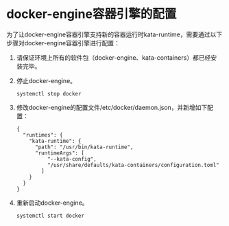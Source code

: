 # docker-engine容器引擎的配置<a name="ZH-CN_TOPIC_0184808166"></a>

为了让docker-engine容器引擎支持新的容器运行时kata-runtime，需要通过以下步骤对docker-engine容器引擎进行配置：

1.  请保证环境上所有的软件包（docker-engine、kata-containers）都已经安装完毕。
2.  停止docker-engine。

    ```
    systemctl stop docker
    ```

3.  修改docker-engine的配置文件/etc/docker/daemon.json，并新增如下配置：

    ```
    {
      "runtimes": {
        "kata-runtime": {
          "path": "/usr/bin/kata-runtime",
          "runtimeArgs": [
              "--kata-config",
              "/usr/share/defaults/kata-containers/configuration.toml"
            ]
        }
      }
    }
    ```

4.  重新启动docker-engine。

    ```
    systemctl start docker
    ```



